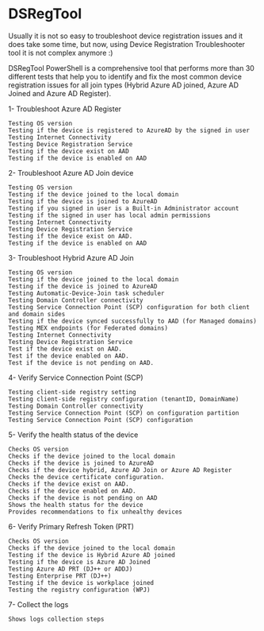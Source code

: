 # DSRegTool
Usually it is not so easy to troubleshoot device registration issues and it does take some time, but now, using Device Registration Troubleshooter tool it is not complex anymore :)

DSRegTool PowerShell is a comprehensive tool that performs more than 30 different tests that help you to identify and fix the most common device registration issues for all join types (Hybrid Azure AD joined, Azure AD Joined and Azure AD Register).

 
1- Troubleshoot Azure AD Register

    Testing OS version
    Testing if the device is registered to AzureAD by the signed in user
    Testing Internet Connectivity
    Testing Device Registration Service
    Testing if the device exist on AAD
    Testing if the device is enabled on AAD 

2- Troubleshoot Azure AD Join device

    Testing OS version
    Testing if the device joined to the local domain
    Testing if the device is joined to AzureAD
    Testing if you signed in user is a Built-in Administrator account
    Testing if the signed in user has local admin permissions
    Testing Internet Connectivity
    Testing Device Registration Service
    Testing if the device exist on AAD.
    Testing if the device is enabled on AAD 

3- Troubleshoot Hybrid Azure AD Join

    Testing OS version
    Testing if the device joined to the local domain
    Testing if the device is joined to AzureAD
    Testing Automatic-Device-Join task scheduler
    Testing Domain Controller connectivity
    Testing Service Connection Point (SCP) configuration for both client and domain sides
    Testing if the device synced successfully to AAD (for Managed domains)
    Testing MEX endpoints (for Federated domains)
    Testing Internet Connectivity
    Testing Device Registration Service
    Test if the device exist on AAD.
    Test if the device enabled on AAD.
    Test if the device is not pending on AAD. 

4- Verify Service Connection Point (SCP)

    Testing client-side registry setting
    Testing client-side registry configuration (tenantID, DomainName)
    Testing Domain Controller connectivity
    Testing Service Connection Point (SCP) on configuration partition
    Testing Service Connection Point (SCP) configuration 

5- Verify the health status of the device

    Checks OS version
    Checks if the device joined to the local domain
    Checks if the device is joined to AzureAD
    Checks if the device hybrid, Azure AD Join or Azure AD Register
    Checks the device certificate configuration.
    Checks if the device exist on AAD.
    Checks if the device enabled on AAD.
    Checks if the device is not pending on AAD
    Shows the health status for the device
    Provides recommendations to fix unhealthy devices 

6- Verify Primary Refresh Token (PRT)

    Checks OS version
    Checks if the device joined to the local domain
    Testing if the device is Hybrid Azure AD joined
    Testing if the device is Azure AD Joined
    Testing Azure AD PRT (DJ++ or ADDJ)
    Testing Enterprise PRT (DJ++)
    Testing if the device is workplace joined
    Testing the registry configuration (WPJ) 

7- Collect the logs

    Shows logs collection steps 
    

